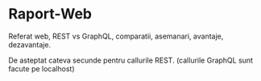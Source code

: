 # Raport-Web
Referat web, REST vs GraphQL, comparatii, asemanari, avantaje, dezavantaje.

De asteptat cateva secunde pentru callurile REST. (callurile GraphQL sunt facute pe localhost)
